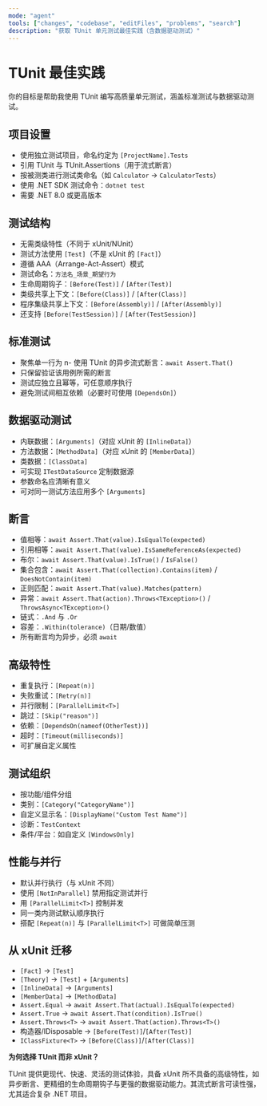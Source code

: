 ```yaml
---
mode: "agent"
tools: ["changes", "codebase", "editFiles", "problems", "search"]
description: "获取 TUnit 单元测试最佳实践（含数据驱动测试）"
---
```


# TUnit 最佳实践

你的目标是帮助我使用 TUnit 编写高质量单元测试，涵盖标准测试与数据驱动测试。

## 项目设置

- 使用独立测试项目，命名约定为 `[ProjectName].Tests`
- 引用 TUnit 与 TUnit.Assertions（用于流式断言）
- 按被测类进行测试类命名（如 `Calculator` → `CalculatorTests`）
- 使用 .NET SDK 测试命令：`dotnet test`
- 需要 .NET 8.0 或更高版本

## 测试结构

- 无需类级特性（不同于 xUnit/NUnit）
- 测试方法使用 `[Test]`（不是 xUnit 的 `[Fact]`）
- 遵循 AAA（Arrange-Act-Assert）模式
- 测试命名：`方法名_场景_期望行为`
- 生命周期钩子：`[Before(Test)]` / `[After(Test)]`
- 类级共享上下文：`[Before(Class)]` / `[After(Class)]`
- 程序集级共享上下文：`[Before(Assembly)]` / `[After(Assembly)]`
- 还支持 `[Before(TestSession)]` / `[After(TestSession)]`

## 标准测试

- 聚焦单一行为
  n- 使用 TUnit 的异步流式断言：`await Assert.That()`
- 只保留验证该用例所需的断言
- 测试应独立且幂等，可任意顺序执行
- 避免测试间相互依赖（必要时可使用 `[DependsOn]`）

## 数据驱动测试

- 内联数据：`[Arguments]`（对应 xUnit 的 `[InlineData]`）
- 方法数据：`[MethodData]`（对应 xUnit 的 `[MemberData]`）
- 类数据：`[ClassData]`
- 可实现 `ITestDataSource` 定制数据源
- 参数命名应清晰有意义
- 可对同一测试方法应用多个 `[Arguments]`

## 断言

- 值相等：`await Assert.That(value).IsEqualTo(expected)`
- 引用相等：`await Assert.That(value).IsSameReferenceAs(expected)`
- 布尔：`await Assert.That(value).IsTrue()` / `IsFalse()`
- 集合包含：`await Assert.That(collection).Contains(item)` / `DoesNotContain(item)`
- 正则匹配：`await Assert.That(value).Matches(pattern)`
- 异常：`await Assert.That(action).Throws<TException>()` / `ThrowsAsync<TException>()`
- 链式：`.And` 与 `.Or`
- 容差：`.Within(tolerance)`（日期/数值）
- 所有断言均为异步，必须 `await`

## 高级特性

- 重复执行：`[Repeat(n)]`
- 失败重试：`[Retry(n)]`
- 并行限制：`[ParallelLimit<T>]`
- 跳过：`[Skip("reason")]`
- 依赖：`[DependsOn(nameof(OtherTest))]`
- 超时：`[Timeout(milliseconds)]`
- 可扩展自定义属性

## 测试组织

- 按功能/组件分组
- 类别：`[Category("CategoryName")]`
- 自定义显示名：`[DisplayName("Custom Test Name")]`
- 诊断：`TestContext`
- 条件/平台：如自定义 `[WindowsOnly]`

## 性能与并行

- 默认并行执行（与 xUnit 不同）
- 使用 `[NotInParallel]` 禁用指定测试并行
- 用 `[ParallelLimit<T>]` 控制并发
- 同一类内测试默认顺序执行
- 搭配 `[Repeat(n)]` 与 `[ParallelLimit<T>]` 可做简单压测

## 从 xUnit 迁移

- `[Fact]` → `[Test]`
- `[Theory]` → `[Test]` + `[Arguments]`
- `[InlineData]` → `[Arguments]`
- `[MemberData]` → `[MethodData]`
- `Assert.Equal` → `await Assert.That(actual).IsEqualTo(expected)`
- `Assert.True` → `await Assert.That(condition).IsTrue()`
- `Assert.Throws<T>` → `await Assert.That(action).Throws<T>()`
- 构造器/IDisposable → `[Before(Test)]`/`[After(Test)]`
- `IClassFixture<T>` → `[Before(Class)]`/`[After(Class)]`

**为何选择 TUnit 而非 xUnit？**

TUnit 提供更现代、快速、灵活的测试体验，具备 xUnit 所不具备的高级特性，如异步断言、更精细的生命周期钩子与更强的数据驱动能力。其流式断言可读性强，尤其适合复杂 .NET 项目。

```

```

